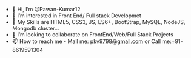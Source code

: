 - 👋 Hi, I’m @Pawan-Kumar12
- 👀 I’m interested in Front End/ Full stack Developmet
- 🌱 My Skills are HTML5, CSS3, JS, ES6+, BootStrap, MySQL, NodeJS, Mongodb cluster...
- 💞️ I’m looking to collaborate on FrontEnd/Web/Full Stack Projects
- 📫 How to reach me - Mail me: pkv9798@gmail.com or Call me:+91-8619591304

<!---
Pawan-Kumar12/Pawan-Kumar12 is a ✨ special ✨ repository because its `README.md` (this file) appears on your GitHub profile.
You can click the Preview link to take a look at your changes.
--->
